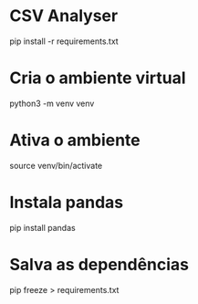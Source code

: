 # CSV Analyser

pip install -r requirements.txt

# Cria o ambiente virtual
python3 -m venv venv

# Ativa o ambiente
source venv/bin/activate

# Instala pandas
pip install pandas

# Salva as dependências
pip freeze > requirements.txt
